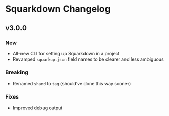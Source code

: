 # Squarkdown Changelog

## v3.0.0

### New
- All-new CLI for setting up Squarkdown in a project
- Revamped `squarkup.json` field names to be clearer and less ambiguous

### Breaking
- Renamed `shard` to `tag` (should’ve done this way sooner)

### Fixes
- Improved debug output
